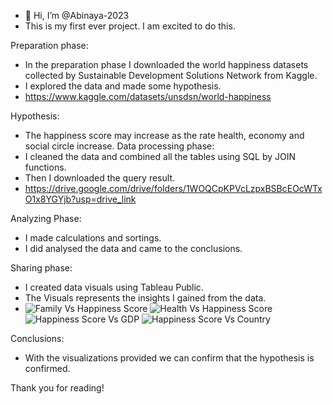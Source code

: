 - 👋 Hi, I’m @Abinaya-2023
- This is my first ever project. I am excited to do this.
  

Preparation phase:
-   In the preparation phase I downloaded the world happiness datasets collected by Sustainable Development Solutions Network from Kaggle.
-   I explored the data and made some hypothesis.
-   https://www.kaggle.com/datasets/unsdsn/world-happiness
  

Hypothesis:
-   The happiness score may increase as the rate health, economy and social circle increase.
Data processing phase:
-   I cleaned the data and combined all the tables using SQL by JOIN functions.
-   Then I downloaded the query result.
-   https://drive.google.com/drive/folders/1WOQCpKPVcLzpxBSBcEOcWTxO1x8YGYjb?usp=drive_link


   
Analyzing Phase:
-   I made calculations and sortings.
-   I did analysed the data and came to the conclusions.

Sharing phase:
-   I created data visuals using Tableau Public.
-   The Visuals represents the insights I gained from the data.
-   ![Family Vs Happiness Score](https://github.com/Abinaya-2023/World_happiness_data/assets/142603350/28e54013-0247-4e03-aead-848a8c664eb1)
![Health Vs Happiness Score](https://github.com/Abinaya-2023/World_happiness_data/assets/142603350/94c52256-3fc1-4e2e-8bc3-87a987ea041f)
![Happiness Score Vs GDP](https://github.com/Abinaya-2023/World_happiness_data/assets/142603350/c1b5bad4-315e-42d2-9548-9843c804f53f)
![Happiness Score Vs Country](https://github.com/Abinaya-2023/World_happiness_data/assets/142603350/a2aaeea2-59fc-45f2-975e-477682c6abbf)

Conclusions:
-   With the visualizations provided we can confirm that the hypothesis is confirmed.

Thank you for reading!
 

<!---
Abinaya-2023/Abinaya-2023 is a ✨ special ✨ repository because its `README.md` (this file) appears on your GitHub profile.
You can click the Preview link to take a look at your changes.
--->
